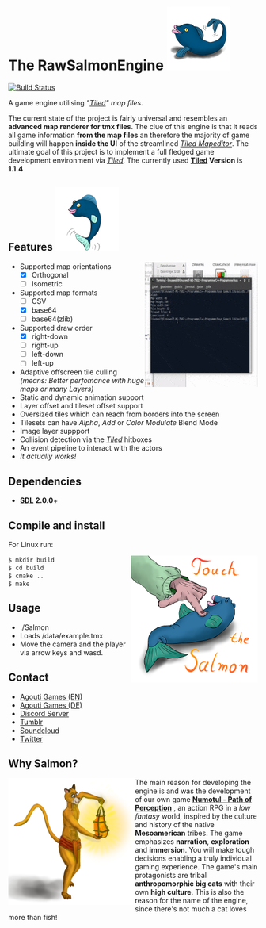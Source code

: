 # The RawSalmonEngine ![Salmon Logo](/icons/RawSalmonLogo_Ver2_128px.png)
[![Build Status](https://travis-ci.org/VectorWolf/RawSalmonEngine.svg?branch=master)](https://travis-ci.org/VectorWolf/RawSalmonEngine)

A game engine utilising *"[Tiled](http://www.mapeditor.org)" map files*.

The current state of  the project is fairly universal and resembles an **advanced map renderer for tmx files**. The clue of this engine is that it reads all game information **from the map files** an therefore the majority of game building will happen **inside the UI** of the streamlined *[Tiled Mapeditor](http://www.mapeditor.org)*. The ultimate goal of this project is to implement a full fledged game development environment via *[Tiled](http://www.mapeditor.org)*. The currently used **[Tiled](http://www.mapeditor.org) Version** is **1.1.4**
## Features ![Salmon Jump](/icons/RawSalmonLogo_Ver1_128px.png)
* Supported map orientations <img align="right" src="icons/lossyput.gif">
  - [x] Orthogonal
  - [ ] Isometric
* Supported map formats
  - [ ] CSV
  - [x] base64
  - [ ] base64(zlib)
* Supported draw order
  - [x] right-down
  - [ ] right-up
  - [ ] left-down
  - [ ] left-up
* Adaptive offscreen tile culling *(means: Better perfomance with huge maps or many Layers)*
* Static and dynamic animation support
* Layer offset and tileset offset support
* Oversized tiles which can reach from borders into the screen
* Tilesets can have *Alpha*, *Add* or *Color Modulate* Blend Mode
* Image layer suppport
* Collision detection via the *[Tiled](http://www.mapeditor.org)* hitboxes
* An event pipeline to interact with the actors
* *It actually works!*
## Dependencies
* **[SDL](http://www.libsdl.org/)** **2.0.0**+
## Compile and install
For Linux run:

<img align="right" src="/icons/TouchIt.png">

    $ mkdir build
    $ cd build
    $ cmake ..
    $ make
    
## Usage
* ./Salmon
* Loads /data/example.tmx
* Move the camera and the player via arrow keys and wasd.
## Contact
* [Agouti Games (EN)](http://game.moonlighthiker.de/index.php/en/)
* [Agouti Games (DE)](http://game.moonlighthiker.de/index.php/de/)
* [Discord Server](https://discord.gg/thAaD9e)
* [Tumblr](https://agoutigames.tumblr.com/)
* [Soundcloud](https://soundcloud.com/agoutigames)
* [Twitter](https://twitter.com/agoutigames)
## Why Salmon?
<img align="left" src="/icons/lantern_cat.png">

The main reason for developing the engine is and was the development of our own game [**Numotul - Path of Perception**](http://game.moonlighthiker.de/index.php/en/) , an action RPG in a *low fantasy* world, inspired by the culture and history of the native **Mesoamerican** tribes. The game emphasizes **narration**, **exploration** and **immersion**. You will make tough decisions enabling a truly individual gaming experience. The game's main protagonists are tribal **anthropomorphic big cats** with their own **high culture**. This is also the reason for the name of the engine, since there's not much a cat loves more than fish!
